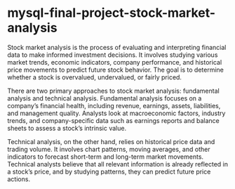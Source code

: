 # mysql-final-project-stock-market-analysis
Stock market analysis is the process of evaluating and interpreting financial data to make informed investment decisions. It involves studying various market trends, economic indicators, company performance, and historical price movements to predict future stock behavior. The goal is to determine whether a stock is overvalued, undervalued, or fairly priced.

There are two primary approaches to stock market analysis: fundamental analysis and technical analysis. Fundamental analysis focuses on a company’s financial health, including revenue, earnings, assets, liabilities, and management quality. Analysts look at macroeconomic factors, industry trends, and company-specific data such as earnings reports and balance sheets to assess a stock’s intrinsic value.

Technical analysis, on the other hand, relies on historical price data and trading volume. It involves chart patterns, moving averages, and other indicators to forecast short-term and long-term market movements. Technical analysts believe that all relevant information is already reflected in a stock’s price, and by studying patterns, they can predict future price actions.
